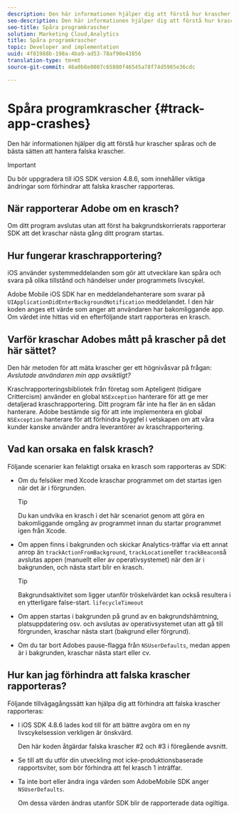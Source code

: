 ```yaml
---
description: Den här informationen hjälper dig att förstå hur krascher spåras och de bästa sätten att hantera falska krascher.
seo-description: Den här informationen hjälper dig att förstå hur krascher spåras och de bästa sätten att hantera falska krascher.
seo-title: Spåra programkrascher
solution: Marketing Cloud,Analytics
title: Spåra programkrascher
topic: Developer and implementation
uuid: 4f81988b-198a-4ba9-ad53-78af90e43856
translation-type: tm+mt
source-git-commit: 46a0b8e0087c65880f46545a78f74d5985e36cdc

---
```



# Spåra programkrascher {#track-app-crashes}

Den här informationen hjälper dig att förstå hur krascher spåras och de bästa sätten att hantera falska krascher.

>[!IMPORTANT]
>
>Du bör uppgradera till iOS SDK version 4.8.6, som innehåller viktiga ändringar som förhindrar att falska krascher rapporteras.

## När rapporterar Adobe om en krasch?

Om ditt program avslutas utan att först ha bakgrundskorrierats rapporterar SDK att det kraschar nästa gång ditt program startas.

## Hur fungerar kraschrapportering?

iOS använder systemmeddelanden som gör att utvecklare kan spåra och svara på olika tillstånd och händelser under programmets livscykel.

Adobe Mobile iOS SDK har en meddelandehanterare som svarar på `UIApplicationDidEnterBackgroundNotification` meddelandet. I den här koden anges ett värde som anger att användaren har bakomliggande app. Om värdet inte hittas vid en efterföljande start rapporteras en krasch.

## Varför kraschar Adobes mått på krascher på det här sättet?

Den här metoden för att mäta krascher ger ett högnivåsvar på frågan: *Avslutade användaren min app avsiktligt?*

Kraschrapporteringsbibliotek från företag som Apteligent (tidigare Crittercism) använder en global `NSException` hanterare för att ge mer detaljerad kraschrapportering. Ditt program får inte ha fler än en sådan hanterare. Adobe bestämde sig för att inte implementera en global `NSException` hanterare för att förhindra byggfel i vetskapen om att våra kunder kanske använder andra leverantörer av kraschrapportering.

## Vad kan orsaka en falsk krasch?

Följande scenarier kan felaktigt orsaka en krasch som rapporteras av SDK:

* Om du felsöker med Xcode kraschar programmet om det startas igen när det är i förgrunden.

   >[!TIP]
   >
   >Du kan undvika en krasch i det här scenariot genom att göra en bakomliggande omgång av programmet innan du startar programmet igen från Xcode.

* Om appen finns i bakgrunden och skickar Analytics-träffar via ett annat anrop än `trackActionFromBackground`, `trackLocation`eller `trackBeacon`så avslutas appen (manuellt eller av operativsystemet) när den är i bakgrunden, och nästa start blir en krasch.

   >[!TIP]
   >
   >Bakgrundsaktivitet som ligger utanför tröskelvärdet kan också resultera i en ytterligare false-start. `lifecycleTimeout`

* Om appen startas i bakgrunden på grund av en bakgrundshämtning, platsuppdatering osv. och avslutas av operativsystemet utan att gå till förgrunden, kraschar nästa start (bakgrund eller förgrund).
* Om du tar bort Adobes pause-flagga från `NSUserDefaults`, medan appen är i bakgrunden, kraschar nästa start eller cv.

## Hur kan jag förhindra att falska krascher rapporteras?

Följande tillvägagångssätt kan hjälpa dig att förhindra att falska krascher rapporteras:

* I iOS SDK 4.8.6 lades kod till för att bättre avgöra om en ny livscykelsession verkligen är önskvärd.

   Den här koden åtgärdar falska krascher #2 och #3 i föregående avsnitt.

* Se till att du utför din utveckling mot icke-produktionsbaserade rapportsviter, som bör förhindra att fel krasch 1 inträffar.
* Ta inte bort eller ändra inga värden som AdobeMobile SDK anger `NSUserDefaults`.

   Om dessa värden ändras utanför SDK blir de rapporterade data ogiltiga.

